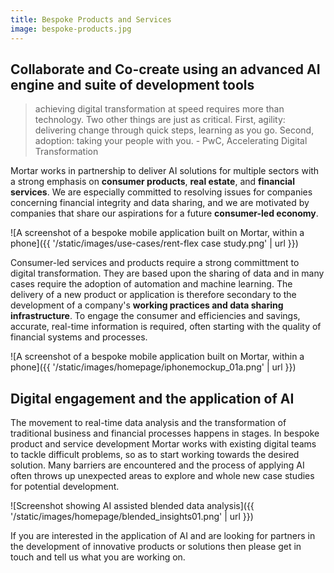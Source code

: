 ```yaml
---
title: Bespoke Products and Services
image: bespoke-products.jpg
---
```


Collaborate and Co-create using an advanced AI engine and suite of development tools
-----------------------------------------------------------------------------------------------------

> achieving digital transformation at speed requires more than technology. Two other things are just as critical. First, agility: delivering change through quick steps, learning as you go. Second, adoption: taking your people with you.   - PwC, Accelerating Digital Transformation

Mortar works in partnership to deliver AI solutions for multiple sectors with a strong emphasis on **consumer products**, **real estate**, and **financial services**. We are especially committed to resolving issues for companies concerning financial integrity and data sharing, and we are motivated by companies that share our aspirations for a future **consumer-led economy**.

![A screenshot of a bespoke mobile application built on Mortar, within a phone]({{ '/static/images/use-cases/rent-flex case study.png' | url }})

Consumer-led services and products require a strong committment to digital transformation. They are based upon the sharing of data and in many cases require the adoption of automation and machine learning. The delivery of a new product or application is therefore secondary to the development of a company's **working practices and data sharing infrastructure**. To engage the consumer and efficiencies and savings, accurate, real-time information is required, often starting with the quality of financial systems and processes.

![A screenshot of a bespoke mobile application built on Mortar, within a phone]({{ '/static/images/homepage/iphonemockup_01a.png' | url }})

Digital engagement and the application of AI
-----------------------------------------------------------------------------------------------------

The movement to real-time data analysis and the transformation of traditional business and financial processes happens in stages. In bespoke product and service development Mortar works with existing digital teams to tackle difficult problems, so as to start working towards the desired solution. Many barriers are encountered and the process of applying AI often throws up unexpected areas to explore and whole new case studies for potential development.

![Screenshot showing AI assisted blended data analysis]({{ '/static/images/homepage/blended_insights01.png' | url }})

If you are interested in the application of AI and are looking for partners in the development of innovative products or solutions then please get in touch and tell us what you are working on.


